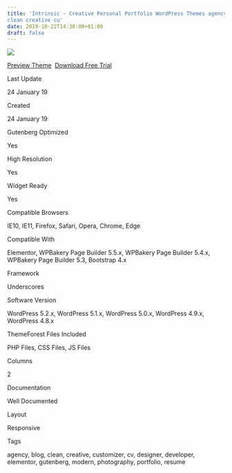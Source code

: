 ```yaml
---
title: 'Intrinsic - Creative Personal Portfolio WordPress Themes agency blog
clean creative cu'
date: 2019-10-22T14:38:00+01:00
draft: false
---
```


[![](https://2.bp.blogspot.com/-Dfef9Z7c6oI/Xa8GY13UxDI/AAAAAAAAFcA/MD42PttDzyQauWMBOzdaj9xmqKk6a6zdACLcBGAsYHQ/s400/intrinsic-creative-personal-portfolio-wordpress-themes-download.jpg)](https://2.bp.blogspot.com/-Dfef9Z7c6oI/Xa8GY13UxDI/AAAAAAAAFcA/MD42PttDzyQauWMBOzdaj9xmqKk6a6zdACLcBGAsYHQ/s1600/intrinsic-creative-personal-portfolio-wordpress-themes-download.jpg)

[Preview Theme](https://fxtheme.com/item/intrinsic-creative-personal-portfolio-wordpress-themes/23153655?s_do=preview "live Preview Intrinsic - Creative Personal Portfolio WordPress Themes")  [Download Free Trial](https://fxtheme.com/item/intrinsic-creative-personal-portfolio-wordpress-themes/23153655?s_do=theme17857.zip "Downnload Free Trial Intrinsic - Creative Personal Portfolio WordPress Themes")

Last Update

24 January 19

Created

24 January 19

Gutenberg Optimized

Yes

High Resolution

Yes

Widget Ready

Yes

Compatible Browsers

IE10, IE11, Firefox, Safari, Opera, Chrome, Edge

Compatible With

Elementor, WPBakery Page Builder 5.5.x, WPBakery Page Builder 5.4.x, WPBakery Page Builder 5.3, Bootstrap 4.x

Framework

Underscores

Software Version

WordPress 5.2.x, WordPress 5.1.x, WordPress 5.0.x, WordPress 4.9.x, WordPress 4.8.x

ThemeForest Files Included

PHP Files, CSS Files, JS Files

Columns

2

Documentation

Well Documented

Layout

Responsive

Tags

agency, blog, clean, creative, customizer, cv, designer, developer, elementor, gutenberg, modern, photography, portfolio, resume